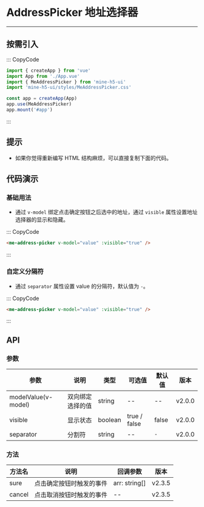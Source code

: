 # AddressPicker 地址选择器

---

## 按需引入

::: CopyCode

```js
import { createApp } from 'vue'
import App from './App.vue'
import { MeAddressPicker } from 'mine-h5-ui'
import 'mine-h5-ui/styles/MeAddressPicker.css'

const app = createApp(App)
app.use(MeAddressPicker)
app.mount('#app')
```

:::

## 提示

- 如果你觉得重新编写 HTML 结构麻烦，可以直接复制下面的代码。

## 代码演示

### 基础用法

- 通过 `v-model` 绑定点击确定按钮之后选中的地址，通过 `visible` 属性设置地址选择器的显示和隐藏。

::: CopyCode

```html
<me-address-picker v-model="value" :visible="true" />
```

:::

### 自定义分隔符

- 通过 `separator` 属性设置 value 的分隔符，默认值为 `-`。

::: CopyCode

```html
<me-address-picker v-model="value" :visible="true" />
```

:::

## API

### 参数

| 参数                | 说明             | 类型    | 可选值       | 默认值 | 版本   |
| ------------------- | ---------------- | ------- | ------------ | ------ | ------ |
| modelValue(v-model) | 双向绑定选择的值 | string  | --           | --     | v2.0.0 |
| visible             | 显示状态         | boolean | true / false | false  | v2.0.0 |
| separator           | 分割符           | string  | --           | `-`    | v2.0.0 |

### 方法

| 方法名 | 说明                     | 回调参数      | 版本   |
| ------ | ------------------------ | ------------- | ------ |
| sure   | 点击确定按钮时触发的事件 | arr: string[] | v2.3.5 |
| cancel | 点击取消按钮时触发的事件 | --            | v2.3.5 |
